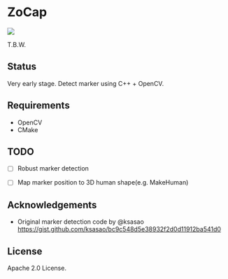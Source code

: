 # ZoCap

![](images/marker-detect.jpg)

T.B.W.

## Status

Very early stage.
Detect marker using C++ + OpenCV.

## Requirements

* OpenCV
* CMake

## TODO

* [ ] Robust marker detection
* [ ] Map marker position to 3D human shape(e.g. MakeHuman)


## Acknowledgements

* Original marker detection code by @ksasao https://gist.github.com/ksasao/bc9c548d5e38932f2d0d11912ba541d0

## License

Apache 2.0 License.
